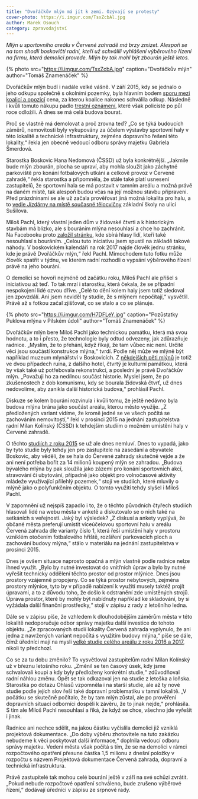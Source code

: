 ```yaml
---
title: "Dvořáčkův mlýn má jít k zemi. Ozývají se protesty"
cover-photo: https://i.imgur.com/TsxZcbAl.jpg
author: Marek Osouch
category: zpravodajství
---
```


*Mlýn u sportovního areálu v Červené zahradě má brzy zmizet. Alespoň se na tom shodli boskovičtí radní, kteří už schválili vyhlášení výběrového řízení na firmu, která demolici provede. Mlýn by tak mohl být zbourán ještě letos.*

{% photo src="https://i.imgur.com/TsxZcbA.jpg" caption="Dvořáčkův mlýn" author="Tomáš Znamenáček" %}

Dvořáčkův mlýn budí i nadále velké vášně. V září 2015, kdy se jednalo o jeho odkupu společně s okolními pozemky, byla hlavním bodem [sporu mezi koalicí a opozicí](http://www.ohlasy.info/clanky/2015/10/dvorackuv-mlyn.html) cena, za kterou koalice nakonec schválila odkup. Následně i kvůli tomuto nákupu padlo [trestní oznámení](http://www.ohlasy.info/clanky/2016/01/cervenka-trestni-oznameni.html), které však policisté po půl roce odložili. A dnes se má celá budova bourat.

Proč se vlastně má demolovat a proč zrovna teď? „Co se týká budoucích záměrů, nemovitosti byly vykupovány za účelem výstavby sportovní haly v této lokalitě a technické infrastruktury, zejména dopravního řešení této lokality,“ řekla jen obecně vedoucí odboru správy majetku Gabriela Šmerdová.

Starostka Boskovic Hana Nedomová (ČSSD) už byla konkrétnější. „Jakmile bude mlýn zbourán, plocha se upraví, aby mohla sloužit jako záchytné parkoviště pro konání fotbalových utkání a celkově provoz v Červené zahradě,“ řekla starostka a připomněla, že stále také platí usnesení zastupitelů, že sportovní hala se má postavit v tamním areálu a možná právě na daném místě, tak alespoň budou včas na její možnou stavbu připraveni. Před prázdninami se ale už začala prověřovat jiná možná lokalita pro halu, a to [vedle Jízdárny na místě současné tělocvičny](http://www.ohlasy.info/clanky/2017/05/hala-susilova.html) základní školy na ulici Sušilova.

Miloš Pachl, který vlastní jeden dům v židovské čtvrti a k historickým stavbám má blízko, ale s bouráním mlýna nesouhlasí a chce ho zachránit. Na Facebooku proto [založil stránku](https://www.facebook.com/346915795733255/), kde sbírá hlasy lidí, kteří také nesouhlasí s bouráním. „Celou tuto iniciativu jsem spustil na základě takové náhody. V boskovickém kalendáři na rok 2017 najde člověk jednu stránku, kde je právě Dvořáčkův mlýn,“ řekl Pachl. Mimochodem tuto fotku může člověk spatřit v týdnu, ve kterém radní rozhodli o vypsání výběrového řízení právě na jeho bourání.

O demolici se hovoří nejméně od začátku roku, Miloš Pachl ale přišel s iniciativou až teď. To tak mrzí i starostku, která čekala, že se případní nespokojení lidé ozvou dříve. „Celé to dění kolem haly jsem totiž sledoval jen zpovzdálí. Ani jsem neviděl ty studie, že s mlýnem nepočítají,“ vysvětlil. Právě až s fotkou začal zjišťovat, co se stalo a co se plánuje.

{% photo src="https://i.imgur.com/H7DFLeY.jpg" caption="Pozůstatky Puklova mlýna v Pilském údolí" author="Tomáš Znamenáček" %}

Dvořáčkův mlýn bere Miloš Pachl jako technickou památku, která má svou hodnotu, a to i přesto, že technologie byly odtud odvezeny, jak zdůrazňuje radnice. „Myslím, že to přehání, když říkají, že tam vůbec nic není. Určité věci jsou součástí konstrukce mlýna,“ tvrdí. Podle něj může ve mlýně být například muzeum mlynářství v Boskovicích. Z [někdejších pěti mlýnů](http://www.ohlasy.info/clanky/2016/03/mlyny.html) je totiž ve dvou případech ruina, z dalšího hotel, čtvrtý je kulturní památkou, která by však také už potřebovala rekonstrukci, a poslední je právě Dvořáčkův mlýn. „Považuji ho za nedílnou součást historie. Myslel jsem, že po zkušenostech z dob komunismu, kdy se bourala židovská čtvrť, už dnes nedovolíme, aby zanikla další historická budova,“ prohlásil Pachl.

Diskuze se kolem bourání rozvinula i kvůli tomu, že ještě nedávno byla budova mlýna brána jako součást areálu, kterou město využije. „Z předložených variant vidíme, že kromě jedné se ve všech počítá se zachováním nemovitostí,“ řekl v prosinci 2015 na jednání zastupitelstva radní Milan Kolínský (ČSSD) k tehdejším studiím o možném umístění haly v Červené zahradě.

O těchto [studiích z roku 2015](http://www.ohlasy.info/clanky/2015/11/varianty-haly.html) se už ale dnes nemluví. Dnes to vypadá, jako by tyto studie byly tehdy jen pro zastupitele na zasedání a obyvatele Boskovic, aby věděli, že se hala do Červené zahrady skutečně vejde a že ani není potřeba bořit za 14 milionů koupený mlýn se zahradou. „Budova bývalého mlýna by pak sloužila jako zázemí pro konání sportovních akcí, stravování či ubytování, případně jako objekt pro volnočasové aktivity mládeže využívající přilehlý pozemek,“ stojí ve studiích, které mluvily o mlýně jako o polyfunkčním objektu. O tomto využití tehdy slyšel i Miloš Pachl.

V zapomnění už nejspíš zapadlo i to, že o těchto původních čtyřech studiích hlasovali lidé na webu města v anketě a diskutovalo se o nich také na setkáních s veřejností. Jaký byl výsledek? „Z diskusí a ankety vyplývá, že občané města preferují umístit víceúčelovou sportovní halu v areálu Červená zahrada dle varianty číslo 1, která řeší umístění haly v prostoru vzniklém otočením fotbalového hřiště, rozšíření parkovacích ploch a zachování budovy mlýna,“ stálo v materiálu na jednání zastupitelstva v prosinci 2015.

Dnes je ovšem situace naprosto opačná a mlýn vlastně podle radnice nelze ihned využít. „Bylo by nutné investovat do vnitřních úprav a bylo by nutné vyřešit technicky oddělení těchto prostor od prostor mlýnice. Dnes jsou prostory vzájemně propojeny. Co se týká prostor nebytových, zejména prostory mlýnice, tyto by v případě nabízení k využití musely taktéž projít úpravami, a to z důvodu toho, že došlo k odstranění zde umístěných strojů. Úprava prostor, které by mohly být nabídnuty například ke skladování, by si vyžádala další finanční prostředky,“ stojí v zápisu z rady z letošního ledna.

Dále se v zápisu píše, že vzhledem k dlouhodobějším záměrům města v této lokalitě nedoporučuje odbor správy majetku další investice do tohoto objektu. „Ze zpracovaných studií lokality Červená zahrada vyplynulo, že ani jedna z navržených variant nepočítá s využitím budovy mlýna,“ píše se dále, čímž úředníci mají na mysli [velké studie celého areálu z roku 2016 a 2017](http://www.ohlasy.info/clanky/2016/11/cervenka-studie.html), nikoli ty předchozí. 

Co se za tu dobu změnilo? To vysvětloval zastupitelům radní Milan Kolínský už v březnu letošního roku. „Změnil se ten časový úsek, kdy jsme schvalovali koupi a kdy byly předloženy konkrétní studie,“ zdůvodňoval radní náhlou změnu. Opět se tak odkazoval jen na studie z letoška a loňska. Starostka po dotazu Ohlasů vzpomněla i na starší studie, ale až ty nové studie podle jejích slov řeší také dopravní problematiku v tamní lokalitě. „V počátku se skutečně počítalo, že by tam mlýn zůstal, ale po prověření dopravních situací odborníci dospěli k závěru, že to jinak nejde,“ prohlásila. S tím ale Miloš Pachl nesouhlasí a říká, že když se chce, všechno jde vyřešit i jinak.

Radnice ani nechce sdělit, na jakou částku vyčíslila demolici již vzniklá projektová dokumentace. „Do doby výběru zhotovitele na tuto zakázku nebudeme k věci poskytovat další informace,“ doplnila vedoucí odboru správy majetku. Vedení města však počítá s tím, že se na demolici v rámci rozpočtového opatření přesune částka 1,5 milionu z dnešní položky v rozpočtu s názvem Projektová dokumentace Červená zahrada, dopravní a technická infrastruktura.

Právě zastupitelé tak mohou celé bourání ještě v září na své schůzi zvrátit. „Pokud nebude rozpočtové opatření schváleno, bude zrušeno výběrové řízení,“ dodávají úředníci v zápisu ze srpnové rady.
